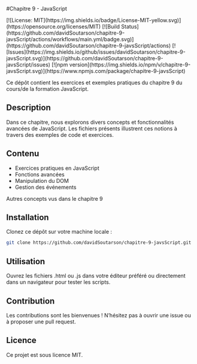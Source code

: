 #Chapitre 9 - JavaScript
<p>
[![License: MIT](https://img.shields.io/badge/License-MIT-yellow.svg)](https://opensource.org/licenses/MIT)
[![Build Status](https://github.com/davidSoutarson/chapitre-9-javsScript/actions/workflows/main.yml/badge.svg)](https://github.com/davidSoutarson/chapitre-9-javsScript/actions)
[![Issues](https://img.shields.io/github/issues/davidSoutarson/chapitre-9-javsScript.svg)](https://github.com/davidSoutarson/chapitre-9-javsScript/issues)
[![npm version](https://img.shields.io/npm/v/chapitre-9-javsScript.svg)](https://www.npmjs.com/package/chapitre-9-javsScript)
</p>
Ce dépôt contient les exercices et exemples pratiques du chapitre 9 du cours/de la formation JavaScript.

## Description
Dans ce chapitre, nous explorons divers concepts et fonctionnalités avancées de JavaScript. Les fichiers présents illustrent ces notions à travers des exemples de code et exercices.

## Contenu
- Exercices pratiques en JavaScript
- Fonctions avancées
- Manipulation du DOM
- Gestion des événements

Autres concepts vus dans le chapitre 9

## Installation
Clonez ce dépôt sur votre machine locale :

```bash
git clone https://github.com/davidSoutarson/chapitre-9-javsScript.git
```

## Utilisation
Ouvrez les fichiers .html ou .js dans votre éditeur préféré ou directement dans un navigateur pour tester les scripts.

## Contribution
Les contributions sont les bienvenues !
N’hésitez pas à ouvrir une issue ou à proposer une pull request.

## Licence
Ce projet est sous licence MIT.
